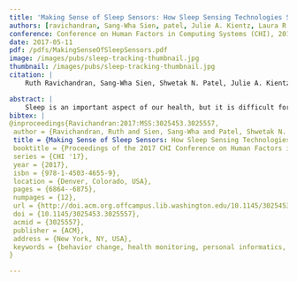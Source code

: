 ```yaml
---
title: 'Making Sense of Sleep Sensors: How Sleep Sensing Technologies Support and Undermine Sleep Health'
authors: [ravichandran, Sang-Wha Sien, patel, Julie A. Kientz, Laura R. Pina]
conference: Conference on Human Factors in Computing Systems (CHI), 2017
date: 2017-05-11
pdf: /pdfs/MakingSenseOfSleepSensors.pdf
image: /images/pubs/sleep-tracking-thumbnail.jpg
thumbnail: /images/pubs/sleep-tracking-thumbnail.jpg
citation: |
    Ruth Ravichandran, Sang-Wha Sien, Shwetak N. Patel, Julie A. Kientz, and Laura R. Pina. 2017. Making Sense of Sleep Sensors: How Sleep Sensing Technologies Support and Undermine Sleep Health. In Proceedings of the 2017 CHI Conference on Human Factors in Computing Systems (CHI '17). ACM, New York, NY, USA, 6864-6875. DOI: https://doi-org.offcampus.lib.washington.edu/10.1145/3025453.3025557

abstract: |
    Sleep is an important aspect of our health, but it is difficult for people to track manually because it is an unconscious activity. The ability to sense sleep has aimed to lower the barriers of tracking sleep. Although sleep sensors are widely available, their usefulness and potential to promote healthy sleep behaviors has not been fully realized. To understand people’s perspectives on sleep sensing devices and their potential for promoting sleep health, we surveyed 87 and interviewed 12 people who currently use or have previously used sleep sensors, interviewed 5 sleep medical experts, and conducted an in-depth qualitative analysis of 6986 reviews of the most popular commercial sleep sensing technologies. We found that the feedback provided by current sleep sensing technologies affects users’ perceptions of their sleep and encourages goals that are in tension with evidence-based methods for promoting good sleep health. Our research provides design recommendations for improving the feedback of sleep sensing technologies by bridging the gap between expert and user goals.
bibtex: |
@inproceedings{Ravichandran:2017:MSS:3025453.3025557,
 author = {Ravichandran, Ruth and Sien, Sang-Wha and Patel, Shwetak N. and Kientz, Julie A. and Pina, Laura R.},
 title = {Making Sense of Sleep Sensors: How Sleep Sensing Technologies Support and Undermine Sleep Health},
 booktitle = {Proceedings of the 2017 CHI Conference on Human Factors in Computing Systems},
 series = {CHI '17},
 year = {2017},
 isbn = {978-1-4503-4655-9},
 location = {Denver, Colorado, USA},
 pages = {6864--6875},
 numpages = {12},
 url = {http://doi.acm.org.offcampus.lib.washington.edu/10.1145/3025453.3025557},
 doi = {10.1145/3025453.3025557},
 acmid = {3025557},
 publisher = {ACM},
 address = {New York, NY, USA},
 keywords = {behavior change, health monitoring, personal informatics, quantified self, sleep, sleep sensing, sleep tracking},
} 

---
```

